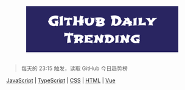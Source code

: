 <div align="center">
  <img src="https://raw.githubusercontent.com/LuckRain7/z-action-github-daily-trending/main/Header.png" width="400"/>
</div>

<div style="height:15px;"></div>

> 每天的 23:15 触发，读取 GitHub 今日趋势榜

[JavaScript](https://github.com/LuckRain7/z-action-github-daily-trending/tree/main/DATA/daily-javascript)
| [TypeScript](https://github.com/LuckRain7/z-action-github-daily-trending/tree/main/DATA/daily-typescript)
| [CSS](https://github.com/LuckRain7/z-action-github-daily-trending/tree/main/DATA/daily-CSS)
| [HTML](https://github.com/LuckRain7/z-action-github-daily-trending/tree/main/DATA/daily-HTML)
| [Vue](https://github.com/LuckRain7/z-action-github-daily-trending/tree/main/DATA/daily-Vue)
